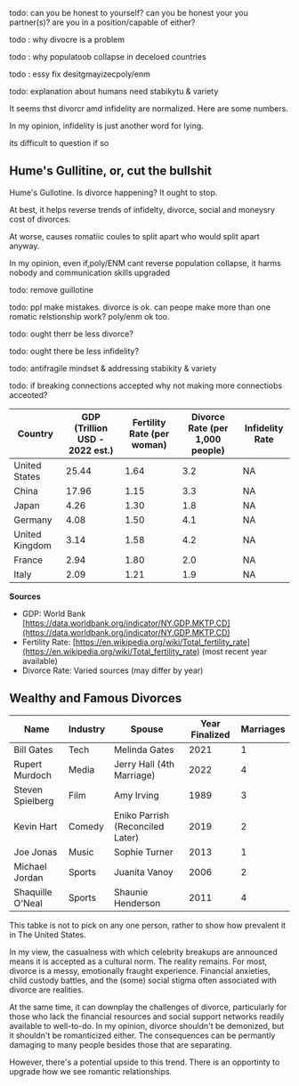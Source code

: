 todo: can you be honest to yourself? can you be honest your you partner(s)? are you in a position/capable of either?

todo : why divocre is a problem 

todo : why populatoob collapse in deceloed countries

todo : essy fix desitgmayizecpoly/enm


todo: explanation about humans need stabikytu & variety

It seems thst divorcr amd infidelity are normalized. Here are some numbers.

In my opinion, infidelity is just another word for lying.

its difficult to question if so


## Hume's Gullitine, or, cut the bullshit
Hume's Gullotine. 
Is divorce happening? It ought to stop.

At best, it helps reverse trends of infidelty, divorce, social and moneysry cost of divorces.

At worse, causes romatiic coules to split apart who would split apart anyway.

In my opinion, even if,poly/ENM cant reverse population collapse, it harms nobody and communication skills upgraded

todo: remove guillotine

todo: ppl make mistakes. divorce is ok. can peope make more than one romatic relstionship work? poly/enm ok too.

todo: ought therr be less divorce?

todo: ought there be less infidelity?

todo: antifragile mindset & addressing stabikity & variety

todo: if breaking connections accepted why not making more connectiobs acceoted?


| Country        | GDP (Trillion USD - 2022 est.) | Fertility Rate (per woman) | Divorce Rate (per 1,000 people) | Infidelity Rate |
| -------------- | ------------------------------ | -------------------------- | ------------------------------- | --------------- |
| United States  | 25.44                          | 1.64                       | 3.2                             | NA              |
| China          | 17.96                          | 1.15                       | 3.3                             | NA              |
| Japan          | 4.26                           | 1.30                       | 1.8                             | NA              |
| Germany        | 4.08                           | 1.50                       | 4.1                             | NA              |
| United Kingdom | 3.14                           | 1.58                       | 4.2                             | NA              |
| France         | 2.94                           | 1.80                       | 2.0                             | NA              |
| Italy          | 2.09                           | 1.21                       | 1.9                             | NA              |


**Sources**
* GDP: World Bank [https://data.worldbank.org/indicator/NY.GDP.MKTP.CD](https://data.worldbank.org/indicator/NY.GDP.MKTP.CD)
* Fertility Rate: [https://en.wikipedia.org/wiki/Total_fertility_rate](https://en.wikipedia.org/wiki/Total_fertility_rate) (most recent year available)
* Divorce Rate: Varied sources (may differ by year)


## Wealthy and Famous Divorces

| Name | Industry | Spouse | Year Finalized | Marriages |
|---|---|---|---|---|
| Bill Gates | Tech | Melinda Gates | 2021 | 1 |
| Rupert Murdoch | Media | Jerry Hall (4th Marriage) | 2022 | 4 |
| Steven Spielberg | Film | Amy Irving | 1989 | 3 |
| Kevin Hart | Comedy | Eniko Parrish (Reconciled Later) | 2019 | 2 |
| Joe Jonas | Music | Sophie Turner | 2013 | 1 |
| Michael Jordan | Sports | Juanita Vanoy | 2006 | 2 |
| Shaquille O'Neal | Sports | Shaunie Henderson | 2011 | 4 | 

This tabke is not to pick on any one person, rather to show how prevalent it in The United States.

In my view, the casualness with which celebrity breakups are announced means it is accepted as a cultural norm. The reality remains. For most, divorce is a messy, emotionally fraught experience. Financial anxieties, child custody battles, and the (some) social stigma often associated with divorce are realities.

At the same time, it can downplay the challenges of divorce, particularly for those who lack the financial resources and social support networks readily available to well-to-do.  In my opinion, divorce shouldn't be demonized, but it shouldn't be romanticized either. The consequences can be permantly damaging to many people besides those that are separating.

However, there's a potential upside to this trend. There is an opportinty to upgrade how we see romantic relationships.


